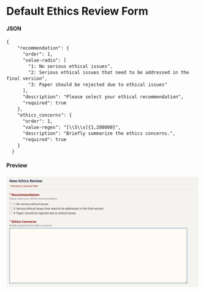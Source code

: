 # Default Ethics Review Form

#### JSON

```
{
    "recommendation": {
      "order": 1,
      "value-radio": [
        "1: No serious ethical issues",
        "2: Serious ethical issues that need to be addressed in the final version",
        "3: Paper should be rejected due to ethical issues"
      ],
      "description": "Please select your ethical recommendation",
      "required": true
    },
    "ethics_concerns": {
      "order": 1,
      "value-regex": "[\\S\\s]{1,200000}",
      "description": "Briefly summarize the ethics concerns.",
      "required": true
    }
  }
```

#### Preview

![](<../../.gitbook/assets/Screen Shot 2022-05-04 at 10.44.00 AM.png>)
